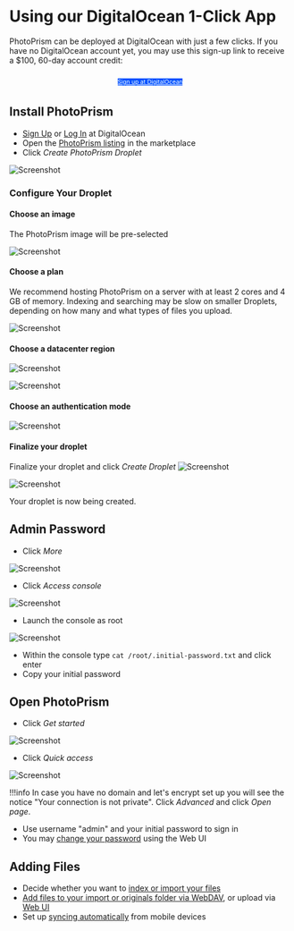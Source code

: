 # Using our DigitalOcean 1-Click App #

PhotoPrism can be deployed at DigitalOcean with just a few clicks.
If you have no DigitalOcean account yet, you may use this sign-up link to receive a $100, 60-day account credit:

<p style="text-align: center; padding: 10px 4px 5px 4px;">
<a class="md-button" style="background-color: #0052ff; font-size: 0.66rem; font-weight: normal; color: white" href="https://m.do.co/c/f9725a28bb6b">Sign up at DigitalOcean</a>
</p>

## Install PhotoPrism ##

- [Sign Up](https://m.do.co/c/f9725a28bb6b) or [Log In](https://cloud.digitalocean.com/login) at DigitalOcean
- Open the [PhotoPrism listing](https://marketplace.digitalocean.com/apps/photoprism) in the marketplace
- Click *Create PhotoPrism Droplet*

![Screenshot](img/create-photoprism-droplet.png)

### Configure Your Droplet ###
#### Choose an image ####

The PhotoPrism image will be pre-selected

![Screenshot](img/1-do-setup.png)

#### Choose a plan ####

We recommend hosting PhotoPrism on a server with at least 2 cores and 4 GB of memory. 
Indexing and searching may be slow on smaller Droplets, depending on how many and what types of files you upload.

![Screenshot](img/2-do-setup.png)

#### Choose a datacenter region ####

![Screenshot](img/3-do-setup.png)

![Screenshot](img/4-do-setup.png)

#### Choose an authentication mode ####

![Screenshot](img/5-do-setup.png)

#### Finalize your droplet ####

Finalize your droplet and click *Create Droplet*
![Screenshot](img/6-do-setup-edited.png)

![Screenshot](img/7-do-setup.png)

Your droplet is now being created.

## Admin Password ##

- Click *More*

![Screenshot](img/do-more-options-edited.png)

- Click *Access console*

![Screenshot](img/do-access-console-edited.png)

- Launch the console as root

![Screenshot](img/do-launch-droplet-console.png)

- Within the console type ```cat /root/.initial-password.txt``` and click enter
- Copy your initial password

## Open PhotoPrism ##

- Click *Get started*

![Screenshot](img/do-get-started-edited.png)

- Click *Quick access*

![Screenshot](img/do-quick-access.png)

!!!info
    In case you have no domain and let's encrypt set up you will see the notice "Your connection is not private". 
    Click *Advanced* and click *Open page*.

- Use username "admin" and your initial password to sign in
- You may [change your password](../../user-guide/settings/account.md) using the Web UI

## Adding Files ##

- Decide whether you want to [index or import your files](../../user-guide/library/index.md)
- [Add files to your import or originals folder via WebDAV](../../user-guide/library/webdav.md), or upload via [Web UI](../../user-guide/library/upload.md)
- Set up [syncing automatically](../../user-guide/sync/mobile-devices.md) from mobile devices

